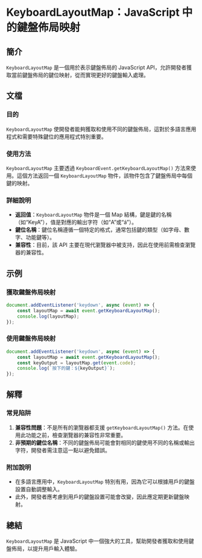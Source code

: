 <!--
Meta Description: # KeyboardLayoutMap：JavaScript 中的鍵盤佈局映射 ## 簡介 `KeyboardLayoutMap` 是一個用於表示鍵盤佈局的 JavaScript API，允許開發者獲取當前鍵盤佈局的鍵位映射，從而實現更好的鍵盤輸入處理。 ## 文檔 ### 目的 `Keyboard...
Meta Keywords: keyboardlayoutmap, javascript, event, getkeyboardlayoutmap, layoutmap
-->

# KeyboardLayoutMap：JavaScript 中的鍵盤佈局映射

## 簡介
`KeyboardLayoutMap` 是一個用於表示鍵盤佈局的 JavaScript API，允許開發者獲取當前鍵盤佈局的鍵位映射，從而實現更好的鍵盤輸入處理。

## 文檔

### 目的
`KeyboardLayoutMap` 使開發者能夠獲取和使用不同的鍵盤佈局，這對於多語言應用程式和需要特殊鍵位的應用程式特別重要。

### 使用方法
`KeyboardLayoutMap` 主要透過 `KeyboardEvent.getKeyboardLayoutMap()` 方法來使用。這個方法返回一個 `KeyboardLayoutMap` 物件，該物件包含了鍵盤佈局中每個鍵的映射。

### 詳細說明
- **返回值**：`KeyboardLayoutMap` 物件是一個 Map 結構，鍵是鍵的名稱（如“KeyA”），值是對應的輸出字符（如“A”或“á”）。
- **鍵位名稱**：鍵位名稱遵循一個特定的格式，通常包括鍵的類型（如字母、數字、功能鍵等）。
- **兼容性**：目前，該 API 主要在現代瀏覽器中被支持，因此在使用前需檢查瀏覽器的兼容性。

## 示例

### 獲取鍵盤佈局映射
```javascript
document.addEventListener('keydown', async (event) => {
    const layoutMap = await event.getKeyboardLayoutMap();
    console.log(layoutMap);
});
```

### 使用鍵盤佈局映射
```javascript
document.addEventListener('keydown', async (event) => {
    const layoutMap = await event.getKeyboardLayoutMap();
    const keyOutput = layoutMap.get(event.code);
    console.log(`按下的鍵：${keyOutput}`);
});
```

## 解釋

### 常見陷阱
1. **兼容性問題**：不是所有的瀏覽器都支援 `getKeyboardLayoutMap()` 方法。在使用此功能之前，檢查瀏覽器的兼容性非常重要。
2. **非預期的鍵位名稱**：不同的鍵盤佈局可能會對相同的鍵使用不同的名稱或輸出字符，開發者需注意這一點以避免錯誤。

### 附加說明
- 在多語言應用中，`KeyboardLayoutMap` 特別有用，因為它可以根據用戶的鍵盤設置自動調整輸入。
- 此外，開發者應考慮到用戶的鍵盤設置可能會改變，因此應定期更新鍵盤映射。

## 總結
`KeyboardLayoutMap` 是 JavaScript 中一個強大的工具，幫助開發者獲取和使用鍵盤佈局，以提升用戶輸入體驗。